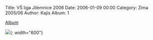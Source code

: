 Title: VŠ liga Jilemnice 2006
Date: 2006-01-09 00:00
Category: Zima 2005/06
Author: Kajis
Album: 1

[Album](https://get.google.com/albumarchive/114366954716465137035/album/AF1QipNeCjJXfuNUIYv3kxcO87R6Bnvzahc0mVh8Y9k)

![]({static}/static/zima-2005-06/alba/img-0443.jpg){: width="600"}
